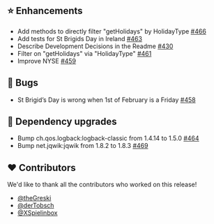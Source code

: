## ⭐ Enhancements

- Add methods to directly filter "getHolidays" by HolidayType [#466](https://github.com/focus-shift/jollyday/pull/466)
- Add tests for St Brigids Day in Ireland [#463](https://github.com/focus-shift/jollyday/pull/463)
- Describe Development Decisions in the Readme [#430](https://github.com/focus-shift/jollyday/issues/430)
- Filter on "getHolidays" via "HolidayType" [#461](https://github.com/focus-shift/jollyday/issues/461)
- Improve NYSE [#459](https://github.com/focus-shift/jollyday/pull/459)

## 🐞 Bugs

- St Brigid’s Day is wrong when 1st of February is a Friday [#458](https://github.com/focus-shift/jollyday/issues/458)

## 🔨 Dependency upgrades

- Bump ch.qos.logback:logback-classic from 1.4.14 to 1.5.0 [#464](https://github.com/focus-shift/jollyday/pull/464)
- Bump net.jqwik:jqwik from 1.8.2 to 1.8.3 [#469](https://github.com/focus-shift/jollyday/pull/469)

## ❤️ Contributors

We'd like to thank all the contributors who worked on this release!

- [@theGreski](https://github.com/theGreski)
- [@derTobsch](https://github.com/derTobsch)
- [@XSpielinbox](https://github.com/XSpielinbox)
